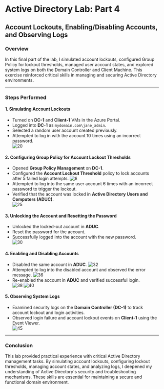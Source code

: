 # Active Directory Lab: Part 4  
## Account Lockouts, Enabling/Disabling Accounts, and Observing Logs  

### Overview  
In this final part of the lab, I simulated account lockouts, configured Group Policy for lockout thresholds, managed user account states, and explored system logs on both the Domain Controller and Client Machine. This exercise reinforced critical skills in managing and securing Active Directory environments.  

---

### Steps Performed  

#### 1. Simulating Account Lockouts  
- Turned on **DC-1** and **Client-1** VMs in the Azure Portal.  
- Logged into **DC-1** as `mydomain.com\jane_admin`.  
- Selected a random user account created previously.  
- Attempted to log in with the account 10 times using an incorrect password.  
![20](https://github.com/user-attachments/assets/16b05848-17a3-4549-afdd-f7d05c6bffbe)

#### 2. Configuring Group Policy for Account Lockout Thresholds  
- Opened **Group Policy Management** on **DC-1**.  
- Configured the **Account Lockout Threshold** policy to lock accounts after 5 failed login attempts.
![8](https://github.com/user-attachments/assets/28f36407-2600-4540-94d9-cdded7c65bcb)
- Attempted to log into the same user account 6 times with an incorrect password to trigger the lockout.  
- Verified that the account was locked in **Active Directory Users and Computers (ADUC)**.  
![25](https://github.com/user-attachments/assets/6d6999ac-d046-43c2-ace4-9d08cb1f36fb)


#### 3. Unlocking the Account and Resetting the Password  
- Unlocked the locked-out account in **ADUC**.  
- Reset the password for the account.  
- Successfully logged into the account with the new password.  
![30](https://github.com/user-attachments/assets/982edfeb-2b3d-4253-9f8d-598d282b954b)

#### 4. Enabling and Disabling Accounts  
- Disabled the same account in **ADUC**.
![32](https://github.com/user-attachments/assets/fc42c049-a522-47de-a05e-f812c7541f35)
- Attempted to log into the disabled account and observed the error message.
![36](https://github.com/user-attachments/assets/e0deac8e-94cd-450a-96de-894295a764ba)
- Re-enabled the account in **ADUC** and verified successful login.  
![38](https://github.com/user-attachments/assets/6547cc69-bca1-4394-ac55-91eafa7977df)
![40](https://github.com/user-attachments/assets/eb7256a7-9632-4931-a964-a78fd596e1e8)

#### 5. Observing System Logs  
- Examined security logs on the **Domain Controller (DC-1)** to track account lockout and login activities.  
- Observed login failure and account lockout events on **Client-1** using the Event Viewer.  
![45](https://github.com/user-attachments/assets/4953cb2b-4258-4aa0-a6e1-c0c85b215d79)

---

### Conclusion  
This lab provided practical experience with critical Active Directory management tasks. By simulating account lockouts, configuring lockout thresholds, managing account states, and analyzing logs, I deepened my understanding of Active Directory's security and troubleshooting mechanisms. These skills are essential for maintaining a secure and functional domain environment.  

